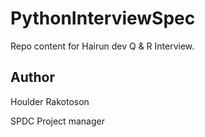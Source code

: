 # PythonInterviewSpec
Repo content for Hairun dev Q & R Interview.

## Author
Houlder Rakotoson

SPDC Project manager